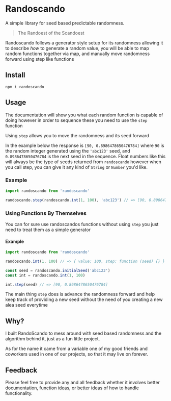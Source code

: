 # Randoscando
A simple library for seed based predictable randomness.

> The Randoest of the Scandoest

Randoscando follows a generator style setup for its randomness allowing it to describe _how_ to generate a random value, you will be able to map random functions together via map, and manually move randomness forward using step like functions

## Install

```cli
npm i randoscando
```

## Usage

The documentation will show you what each random function is capable of doing however in order to sequence these you need to use the `step` function

Using `step` allows you to move the randomness and its seed forward

In the example below the response is `[90, 0.8986478650476784]` where `90` is the random integer generated using the `'abc123'` seed, and `0.8986478650476784` is the next seed in the sequence. Float numbers like this will always be the type of seeds returned from `randoscando` however when you call step, you can give it any kind of `String` or `Number` you'd like.

### Example

```js
import randoscando from 'randoscando'

randoscando.step(randoscando.int(1, 100), 'abc123') // => [90, 0.8986478650476784]
```

### Using Functions By Themselves
You can for sure use randoscandos functions without using `step` you just need to treat them as a simple generator


#### Example

```js
import randoscando from 'randoscando'

randoscando.int(1, 100) // => { value: 100, step: function (seed) {} }

const seed = randoscando.initialSeed('abc123')
const int = randoscando.int(1, 100)

int.step(seed) // => [90, 0.8986478650476784]
```

The main thing `step` does is advance the randomness forward and help keep track of providing a new seed without the need of you creating a new alea seed everytime

## Why?

I built RandoScando to mess around with seed based randomness and the algorithm behind it, just as a fun little project.

As for the name it came from a variable one of my good friends and coworkers used in one of our projects, so that it may live on forever.

## Feedback

Please feel free to provide any and all feedback whether it involves better documentation, function ideas, or better ideas of how to handle functionality.
